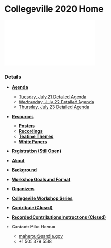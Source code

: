 
# Collegeville 2020 Home

![](assets/CollegevilleWorkshopBanner.pdf)


### Details
- [**Agenda**](Agenda.md)
  - [Tuesday, July 21 Detailed Agenda](Agenda-Day-1.md)
  - [Wednesday, July 22 Detailed Agenda](Agenda-Day-2.md)
  - [Thursday, July 23 Detailed Agenda](Agenda-Day-3.md)
- [**Resources**](Resources.md)
  - [**Posters**](WorkshopResources/Posters/PosterList.md)
  - [**Recordings**](WorkshopResources/Recordings/RecordingList.md)
  - [**Teatime Themes**](WorkshopResources/TeatimeThemes/TeatimeThemeList.md)
  - [**White Papers**](WorkshopResources/WhitePapers/WhitePaperList.md)
- [**Registration (Still Open)**](Registration.md)
- [**About**](About.md)
- [**Background**](Background.md)
- [**Workshop Goals and Format**](GoalsFormat.md)
- [**Organizers**](Organizers.md)
- [**Collegeville Workshop Series**](https://collegeville.github.io/Workshops/)

- [**Contribute (Closed)**](Contribute.md)
- [**Recorded Contributions Instructions (Closed)**](WorkshopResources/Recordings/Instructions.md)
- Contact: Mike Heroux
  - <maherou@sandia.gov>
  - +1 505 379 5518
